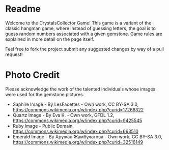 # Readme
Welcome to the CrystalsCollector Game! This game is a variant of the classic hangman game, where instead of
guessing letters, the goal is to guess random numbers associated with a given gemstone. Game rules are explained 
in more detail on the page itself.

Feel free to fork the project submit any suggested changes by way of a pull request!

# Photo Credit
Please acknowledge the work of the talented individuals whose images were used for the gemstone pictures.

* Saphire Image - By LesFacettes - Own work, CC BY-SA 3.0, https://commons.wikimedia.org/w/index.php?curid=17266322
* Quartz Image - By Eva K. - Own work, GFDL 1.2, https://commons.wikimedia.org/w/index.php?curid=9425545
* Ruby Image - Public Domain, https://commons.wikimedia.org/w/index.php?curid=663510
* Emerald Image - By Аружан Жамбулатова - Own work, CC BY-SA 3.0, https://commons.wikimedia.org/w/index.php?curid=32516149